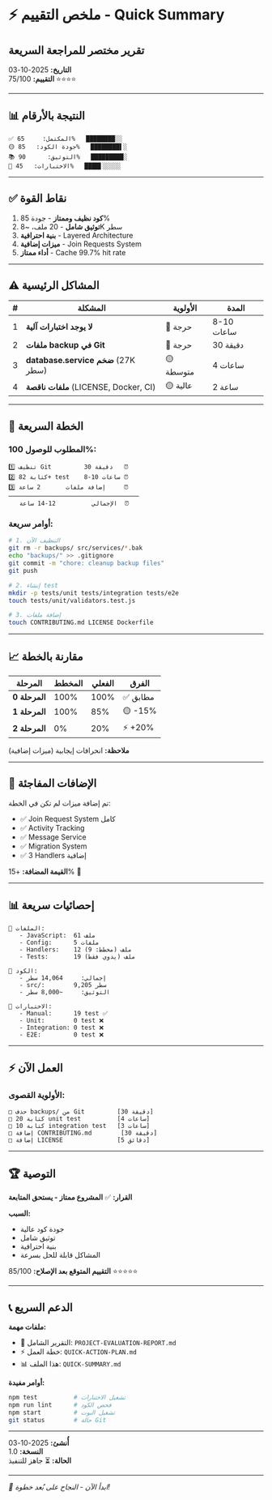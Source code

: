 # ⚡ ملخص التقييم - Quick Summary
## تقرير مختصر للمراجعة السريعة

**التاريخ:** 2025-10-03  
**التقييم:** 75/100 ⭐⭐⭐⭐

---

## 📊 النتيجة بالأرقام

```
✅ المكتمل:     65%   ████████░░
🟡 جودة الكود:   85%   ████████▌░
📚 التوثيق:      90%   █████████░
🧪 الاختبارات:   45%   ████▌░░░░░
```

---

## ✅ نقاط القوة

1. **كود نظيف وممتاز** - جودة 85%
2. **توثيق شامل** - 20 ملف، ~8K سطر
3. **بنية احترافية** - Layered Architecture
4. **ميزات إضافية** - Join Requests System
5. **أداء ممتاز** - Cache 99.7% hit rate

---

## ⚠️ المشاكل الرئيسية

| # | المشكلة | الأولوية | المدة |
|---|---------|----------|-------|
| 1 | **لا يوجد اختبارات آلية** | 🔴 حرجة | 8-10 ساعات |
| 2 | **ملفات backup في Git** | 🔴 حرجة | 30 دقيقة |
| 3 | **database.service ضخم** (27K سطر) | 🟡 متوسطة | 4 ساعات |
| 4 | **ملفات ناقصة** (LICENSE, Docker, CI) | 🟡 عالية | 2 ساعة |

---

## 🎯 الخطة السريعة

### المطلوب للوصول 100%:

```
1️⃣ تنظيف Git         30 دقيقة   ⏰
2️⃣ كتابة 82+ test    8-10 ساعات ⏰  
3️⃣ إضافة ملفات       2 ساعة     ⏰
────────────────────────────────────
   الإجمالي          12-14 ساعة  ⏰
```

### أوامر سريعة:

```bash
# 1. التنظيف الآن
git rm -r backups/ src/services/*.bak
echo "backups/" >> .gitignore
git commit -m "chore: cleanup backup files"
git push

# 2. إنشاء test
mkdir -p tests/unit tests/integration tests/e2e
touch tests/unit/validators.test.js

# 3. إضافة ملفات
touch CONTRIBUTING.md LICENSE Dockerfile
```

---

## 📈 مقارنة بالخطة

| المرحلة | المخطط | الفعلي | الفرق |
|---------|---------|--------|------|
| **المرحلة 0** | 100% | 100% | ✅ مطابق |
| **المرحلة 1** | 100% | 85% | 🟡 -15% |
| **المرحلة 2** | 0% | 20% | ⚡ +20% |

**ملاحظة:** انحرافات إيجابية (ميزات إضافية)

---

## 🎁 الإضافات المفاجئة

تم إضافة ميزات لم تكن في الخطة:

- ✅ Join Request System كامل
- ✅ Activity Tracking  
- ✅ Message Service
- ✅ Migration System
- ✅ 3 Handlers إضافية

**القيمة المضافة:** +15% 🎉

---

## 📊 إحصائيات سريعة

```
📁 الملفات:
   - JavaScript:  61 ملف
   - Config:      5 ملفات
   - Handlers:    12 ملف (مخطط: 9)
   - Tests:       19 ملف (يدوي فقط)

📝 الكود:
   - إجمالي:     14,064 سطر
   - src/:        9,205 سطر
   - التوثيق:     ~8,000 سطر

🧪 الاختبارات:
   - Manual:      19 test ✅
   - Unit:        0 test ❌
   - Integration: 0 test ❌
   - E2E:         0 test ❌
```

---

## ⚡ العمل الآن

### الأولوية القصوى:

```
□ حذف backups/ من Git         [30 دقيقة]
□ كتابة 20 unit test          [4 ساعات]
□ كتابة 10 integration test   [3 ساعات]
□ إضافة CONTRIBUTING.md        [30 دقيقة]
□ إضافة LICENSE               [5 دقائق]
```

---

## 🏆 التوصية

**القرار:** ✅ **المشروع ممتاز - يستحق المتابعة**

**السبب:**
- جودة كود عالية
- توثيق شامل
- بنية احترافية
- المشاكل قابلة للحل بسرعة

**التقييم المتوقع بعد الإصلاح:** 85/100 ⭐⭐⭐⭐⭐

---

## 📞 الدعم السريع

**ملفات مهمة:**
- 📄 التقرير الشامل: `PROJECT-EVALUATION-REPORT.md`
- ⚡ خطة العمل: `QUICK-ACTION-PLAN.md`
- 📊 هذا الملف: `QUICK-SUMMARY.md`

**أوامر مفيدة:**
```bash
npm test          # تشغيل الاختبارات
npm run lint      # فحص الكود
npm start         # تشغيل البوت
git status        # حالة Git
```

---

**أُنشئ:** 2025-10-03  
**النسخة:** 1.0  
**الحالة:** ⏳ جاهز للتنفيذ

---

*🚀 ابدأ الآن - النجاح على بُعد خطوة!*
